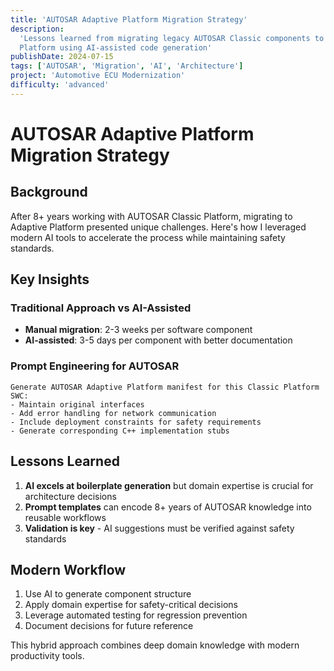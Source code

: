 ```yaml
---
title: 'AUTOSAR Adaptive Platform Migration Strategy'
description:
  'Lessons learned from migrating legacy AUTOSAR Classic components to Adaptive
  Platform using AI-assisted code generation'
publishDate: 2024-07-15
tags: ['AUTOSAR', 'Migration', 'AI', 'Architecture']
project: 'Automotive ECU Modernization'
difficulty: 'advanced'
---
```


# AUTOSAR Adaptive Platform Migration Strategy

## Background

After 8+ years working with AUTOSAR Classic Platform, migrating to Adaptive
Platform presented unique challenges. Here's how I leveraged modern AI tools to
accelerate the process while maintaining safety standards.

## Key Insights

### Traditional Approach vs AI-Assisted

- **Manual migration**: 2-3 weeks per software component
- **AI-assisted**: 3-5 days per component with better documentation

### Prompt Engineering for AUTOSAR

```
Generate AUTOSAR Adaptive Platform manifest for this Classic Platform SWC:
- Maintain original interfaces
- Add error handling for network communication
- Include deployment constraints for safety requirements
- Generate corresponding C++ implementation stubs
```

## Lessons Learned

1. **AI excels at boilerplate generation** but domain expertise is crucial for
   architecture decisions
2. **Prompt templates** can encode 8+ years of AUTOSAR knowledge into reusable
   workflows
3. **Validation is key** - AI suggestions must be verified against safety
   standards

## Modern Workflow

1. Use AI to generate component structure
2. Apply domain expertise for safety-critical decisions
3. Leverage automated testing for regression prevention
4. Document decisions for future reference

This hybrid approach combines deep domain knowledge with modern productivity
tools.
